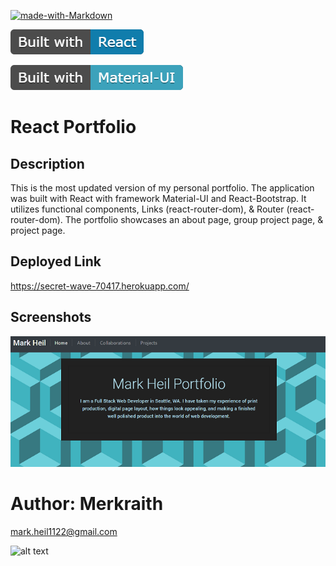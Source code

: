 
[![made-with-Markdown](https://img.shields.io/badge/Made%20with-Markdown-1f425f.svg)](http://commonmark.org)

![react](/react.png)

![materialui](/materialui.png)

# React Portfolio

## Description

This is the most updated version of my personal portfolio. The application was built with React with framework Material-UI and React-Bootstrap. It utilizes functional components, Links (react-router-dom), & Router (react-router-dom). The portfolio showcases an about page, group project page, & project page.

## Deployed Link

https://secret-wave-70417.herokuapp.com/

## Screenshots
 
![portfolio](/portfolio.png) 

# Author: Merkraith

mark.heil1122@gmail.com

![alt text](https://github.com/Merkraith.png)